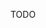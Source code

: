 TODO

<!-- # os-minimap2 : minimap2 with open syncmer capabilities 

This is a forked version of minimap2 which has the capability of using open syncmers (Edgar 2021), see https://peerj.com/articles/10805/), instead of minimizers for selecting k-mers to be used for seeding. 

It is known that open syncmers perform better than minimizers for k-mer matching tasks under mutation. We show in Shaw and Yu (2021) that open syncmers perform comparably well against other k-mer selection methods in theory and that it improves sensitivity for noisy read alignments. 

## Quickstart
```
git clone https://github.com/bluenote-1577/os-minimap2
cd minimap2 && make
## Using open syncmers with (s,t) = (11,3).
./minimap2 -a --syncs 11 --synct 3 test/MT-human.fa test/MT-orang.fa > test.sam 
```
To use syncmers, specify parameters ``--syncs (s) --synct (t)`` where ``t,s`` correspond to parameters in the definition of open syncmers. We require ``k > s``. If these parameters are not specified, minimap2 will use minimizers instead. 

For detailed instructions on how to use minimap2, see https://github.com/lh3/minimap2. 

Currently homo-polymer compressed runs are not supported. Indexing and mapping as separate steps is also not supported.

## Citations

Edgar, Robert. "Syncmers are more sensitive than minimizers for selecting conserved k‑mers in biological sequences." PeerJ 9 (2021): e10805.

Shaw, Jim and Yu, Yun William. "TITLE TODO." In preparation (2021).
-->

